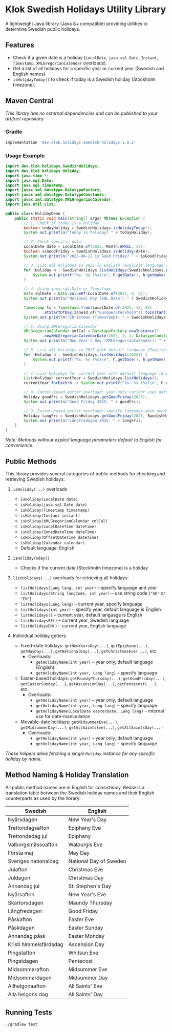 # Klok Swedish Holidays Utility Library

A lightweight Java library (Java 8+ compatible) providing utilities to determine Swedish public holidays.

## Features

- Check if a given date is a holiday (`LocalDate`, `java.sql.Date`, `Instant`, `Timestamp`, `XMLGregorianCalendar` overloads).
- Get a list of all holidays for a specific year or current year (Swedish and English names).
- `isHolidayToday()` to check if today is a Swedish holiday (Stockholm timezone).

## Maven Central

_This library has no external dependencies and can be published to your artifact repository._

### Gradle

```groovy
implementation 'dev.klok.holidays:swedish-holidays:1.0.2'
```

### Usage Example

```java
import dev.klok.holidays.SwedishHolidays;
import dev.klok.holidays.Holiday;
import java.time.*;
import java.sql.Date;
import java.sql.Timestamp;
import javax.xml.datatype.DatatypeFactory;
import javax.xml.datatype.DatatypeConstants;
import javax.xml.datatype.XMLGregorianCalendar;
import java.util.List;

public class HolidayDemo {
    public static void main(String[] args) throws Exception {
        // 1. Check if today is a holiday
        boolean todayHoliday = SwedishHolidays.isHolidayToday();
        System.out.println("Today is holiday? " + todayHoliday);

        // 2. Check specific date
        LocalDate date = LocalDate.of(2025, Month.APRIL, 17);
        boolean isGoodFriday = SwedishHolidays.isHoliday(date);
        System.out.println("2025-04-17 is Good Friday? " + isGoodFriday);

        // 3. List all holidays in 2025 in English (explicit language variant)
        for (Holiday h : SwedishHolidays.listHolidays(SwedishHolidays.Lang.EN, 2025)) {
            System.out.printf("%s: %s (%s)\n", h.getDate(), h.getName(), h.getDescription());
        }

        // 4. Using java.sql.Date or Timestamp
        Date sqlDate = Date.valueOf(LocalDate.of(2025, 6, 6));
        System.out.println("National Day (SQL Date): " + SwedishHolidays.isHoliday(sqlDate));

        Timestamp ts = Timestamp.from(LocalDate.of(2025, 12, 25)
                .atStartOfDay(ZoneId.of("Europe/Stockholm")).toInstant());
        System.out.println("Christmas (Timestamp): " + SwedishHolidays.isHoliday(ts));

        // 5. Using XMLGregorianCalendar
        XMLGregorianCalendar xmlCal = DatatypeFactory.newInstance()
                .newXMLGregorianCalendarDate(2025, 1, 1, DatatypeConstants.FIELD_UNDEFINED);
        System.out.println("New Year's Day (XMLGregorianCalendar): " + SwedishHolidays.isHoliday(xmlCal));

        // 6. List all holidays in 2025 with default language (English)
        for (Holiday h : SwedishHolidays.listHolidays(2025)) {
            System.out.printf("%s: %s (%s)\n", h.getDate(), h.getName(), h.getDescription());
        }

        // 7. List holidays for current year with default language (English)
        List<Holiday> currentYear = SwedishHolidays.listHolidays();
        currentYear.forEach(h -> System.out.printf("%s: %s (%s)\n", h.getDate(), h.getName(), h.getDescription()));

        // 8. Easter-based getter overload: year-only variant uses default language (English)
        Holiday goodFri = SwedishHolidays.getGoodFriday(2025);
        System.out.println("Good Friday 2025: " + goodFri);

        // 9. Easter-based getter overload: specify language when needed
        Holiday langFri = SwedishHolidays.getGoodFriday(2025, SwedishHolidays.Lang.SE);
        System.out.println("Långfredagen 2025: " + langFri);
    }
}
```

*Note: Methods without explicit language parameters default to English for convenience.*

## Public Methods

This library provides several categories of public methods for checking and retrieving Swedish holidays:

1. `isHoliday(...)` overloads
    - `isHoliday(LocalDate date)`
    - `isHoliday(java.sql.Date date)`
    - `isHoliday(Timestamp timestamp)`
    - `isHoliday(Instant instant)`
    - `isHoliday(XMLGregorianCalendar xmlCal)`
    - `isHoliday(LocalDateTime dateTime)`
    - `isHoliday(ZonedDateTime dateTime)`
    - `isHoliday(OffsetDateTime dateTime)`
    - `isHoliday(Calendar calendar)`
    - Default language: English

2. `isHolidayToday()`
    - Checks if the current date (Stockholm timezone) is a holiday

3. `listHolidays(...)` overloads for retrieving all holidays:
    - `listHolidays(Lang lang, int year)` &ndash; specify language and year
    - `listHolidays(String langCode, int year)` &ndash; use string code (`"SE"` or `"EN"`)
    - `listHolidays(Lang lang)` &ndash; current year, specify language
    - `listHolidays(int year)` &ndash; specify year, default language is English
    - `listHolidays()` &ndash; current year, default language is English
    - `listHolidaysSE()` &ndash; current year, Swedish language
    - `listHolidaysEN()` &ndash; current year, English language

4. Individual holiday getters
    - Fixed-date holidays: `getNewYearsDay(...)`, `getEpiphany(...)`, `getMayDay(...)`, `getNationalDay(...)`, `getChristmasEve(...)`, etc.
        * Overloads:
            + `getHolidayName(int year)` &ndash; year only, default language (English)
            + `getHolidayName(int year, Lang lang)` &ndash; specify language
    - Easter-based holidays: `getMaundyThursday(...)`, `getGoodFriday(...)`, `getEasterSunday(...)`, `getAscensionDay(...)`, `getPentecost(...)`, etc.
        * Overloads:
            + `getHolidayName(int year)` &ndash; year only, default language
            + `getHolidayName(int year, Lang lang)` &ndash; specify language
            + `getHolidayName(LocalDate easterDate, Lang lang)` &ndash; internal use for date-manipulation
    - Movable-date holidays: `getMidsummerEve(...)`, `getMidsummerDay(...)`, `getAllSaintsEve(...)`, `getAllSaintsDay(...)`
        * Overloads:
            + `getHolidayName(int year)` &ndash; year only, default language
            + `getHolidayName(int year, Lang lang)` &ndash; specify language

*These helpers allow fetching a single `Holiday` instance for any specific holiday by name.*

## Method Naming & Holiday Translation

All public method names are in English for consistency. Below is a translation table between the Swedish holiday names and their English counterparts as used by the library:

| Swedish                          | English                       |
|----------------------------------|-------------------------------|
| Nyårsdagen                       | New Year's Day                |
| Trettondagsafton                 | Epiphany Eve                  |
| Trettondedag jul                 | Epiphany                      |
| Valborgsmässoafton               | Walpurgis Eve                 |
| Första maj                       | May Day                       |
| Sveriges nationaldag             | National Day of Sweden        |
| Julafton                         | Christmas Eve                 |
| Juldagen                         | Christmas Day                 |
| Annandag jul                     | St. Stephen's Day             |
| Nyårsafton                       | New Year's Eve                |
| Skärtorsdagen                    | Maundy Thursday               |
| Långfredagen                     | Good Friday                   |
| Påskafton                        | Easter Eve                    |
| Påskdagen                        | Easter Sunday                 |
| Annandag påsk                    | Easter Monday                 |
| Kristi himmelsfärdsdag           | Ascension Day                 |
| Pingstafton                      | Whitsun Eve                   |
| Pingstdagen                      | Pentecost                     |
| Midsommarafton                   | Midsummer Eve                 |
| Midsommardagen                   | Midsummer Day                 |
| Allhelgonaafton                  | All Saints' Eve               |
| Alla helgons dag                 | All Saints' Day               |

## Running Tests

```bash
./gradlew test
```
